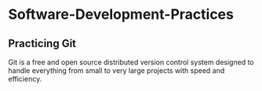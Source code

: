 # Software-Development-Practices 
## Practicing Git

Git is a free and open source distributed version control system designed to handle everything from small to very large projects with speed and efficiency.
